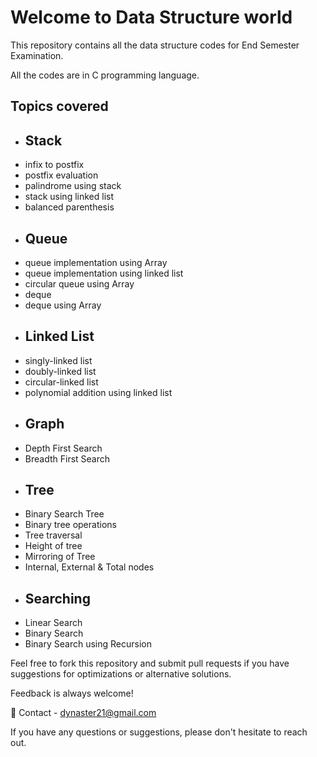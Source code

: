 # Welcome to Data Structure world

This repository contains all the data structure codes for End Semester Examination.

All the codes are in C programming language. 

## Topics covered 
- ## Stack
- infix to postfix
- postfix evaluation
- palindrome using stack
- stack using linked list
- balanced parenthesis
- ## Queue
- queue implementation using Array
- queue implementation using linked list
- circular queue using Array
- deque
- deque using Array
- ## Linked List
- singly-linked list 
- doubly-linked list
- circular-linked list
- polynomial addition using linked list
- ## Graph
- Depth First Search
- Breadth First Search
- ## Tree
- Binary Search Tree
- Binary tree operations
- Tree traversal
- Height of tree
- Mirroring of Tree
- Internal, External & Total nodes 
- ## Searching
- Linear Search
- Binary Search
- Binary Search using Recursion

Feel free to fork this repository and submit pull requests if you have suggestions for optimizations or alternative solutions. 

Feedback is always welcome!

📧 Contact - dynaster21@gmail.com

If you have any questions or suggestions, please don't hesitate to reach out.

